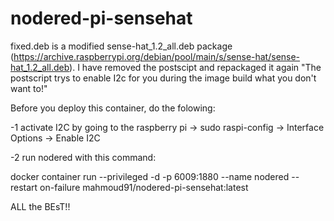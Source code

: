 # nodered-pi-sensehat
fixed.deb is a modified sense-hat_1.2_all.deb package (https://archive.raspberrypi.org/debian/pool/main/s/sense-hat/sense-hat_1.2_all.deb). 
I have removed the postscipt and repackaged it again "The postscript trys to enable I2c for you during the image build what you don't want to!"

Before you deploy this container, do the folowing: 

-1 activate I2C by going to the raspberry pi -> sudo raspi-config -> Interface Options -> Enable I2C 

-2 run nodered with this command: 

docker container run --privileged -d -p 6009:1880  --name nodered --restart on-failure   mahmoud91/nodered-pi-sensehat:latest 

ALL the BEsT!!
